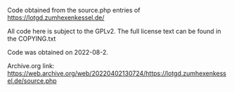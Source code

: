 Code obtained from the source.php entries of https://lotgd.zumhexenkessel.de/

All code here is subject to the GPLv2. The full license text can be found in the COPYING.txt

Code was obtained on 2022-08-2.

Archive.org link: https://web.archive.org/web/20220402130724/https://lotgd.zumhexenkessel.de/source.php